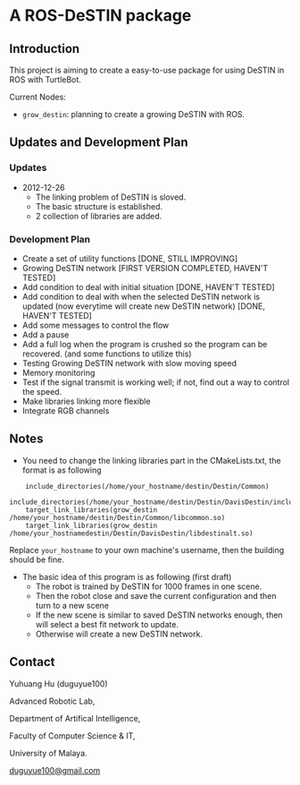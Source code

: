 A ROS-DeSTIN package
==============

## Introduction

This project is aiming to create a easy-to-use package for using DeSTIN in ROS with TurtleBot.

Current Nodes:

+ `grow_destin`: planning to create a growing DeSTIN with ROS.

## Updates and Development Plan

### Updates

+ 2012-12-26
  - The linking problem of DeSTIN is sloved.
  - The basic structure is established.
  - 2 collection of libraries are added.

### Development Plan

+ Create a set of utility functions [DONE, STILL IMPROVING]
+ Growing DeSTIN network [FIRST VERSION COMPLETED, HAVEN'T TESTED]
+ Add condition to deal with initial situation [DONE, HAVEN'T TESTED]
+ Add condition to deal with when the selected DeSTIN network is updated (now everytime will create new DeSTIN network) [DONE, HAVEN'T TESTED]
+ Add some messages to control the flow
+ Add a pause
+ Add a full log when the program is crushed so the program can be recovered. (and some functions to utilize this)
+ Testing Growing DeSTIN network with slow moving speed
+ Memory monitoring
+ Test if the signal transmit is working well; if not, find out a way to control the speed.
+ Make libraries linking more flexible
+ Integrate RGB channels

## Notes

+ You need to change the linking libraries part in the CMakeLists.txt, the format is as following

```
    include_directories(/home/your_hostname/destin/Destin/Common)
    include_directories(/home/your_hostname/destin/Destin/DavisDestin/include)
    target_link_libraries(grow_destin /home/your_hostname/destin/Destin/Common/libcommon.so)
    target_link_libraries(grow_destin /home/your_hostnamedestin/Destin/DavisDestin/libdestinalt.so)
```

Replace `your_hostname` to your own machine's username, then the building should be fine.

+ The basic idea of this program is as following (first draft)
  - The robot is trained by DeSTIN for 1000 frames in one scene.
  - Then the robot close and save the current configuration and then turn to a new scene
  - If the new scene is similar to saved DeSTIN networks enough, then will select a best fit network to update.
  - Otherwise will create a new DeSTIN network.

## Contact

Yuhuang Hu (duguyue100)

Advanced Robotic Lab,

Department of Artifical Intelligence,

Faculty of Computer Science & IT,

University of Malaya.

duguyue100@gmail.com
